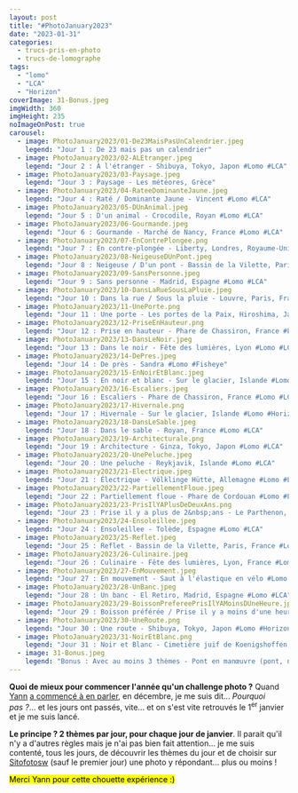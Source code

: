 ```yaml
---
layout: post
title: "#PhotoJanuary2023"
date: "2023-01-31"
categories: 
  - trucs-pris-en-photo
  - trucs-de-lomographe
tags: 
  - "lomo"
  - "LCA"
  - "Horizon"
coverImage: 31-Bonus.jpeg
imgWidth: 360
imgHeight: 235
noImageOnPost: true
carousel: 
  - image: PhotoJanuary2023/01-De23MaisPasUnCalendrier.jpeg
    legend: "Jour 1 : De 23 mais pas un calendrier"
  - image: PhotoJanuary2023/02-ALEtranger.jpeg
    legend: "Jour 2 : À l'étranger - Shibuya, Tokyo, Japon #Lomo #LCA"
  - image: PhotoJanuary2023/03-Paysage.jpeg
    legend: "Jour 3 : Paysage - Les météores, Grèce"
  - image: PhotoJanuary2023/04-RateeDominanteJaune.jpeg
    legend: "Jour 4 : Raté / Dominante Jaune - Vincent #Lomo #LCA"
  - image: PhotoJanuary2023/05-DUnAnimal.jpeg
    legend: "Jour 5 : D'un animal - Crocodile, Royan #Lomo #LCA"
  - image: PhotoJanuary2023/06-Gourmande.jpeg
    legend: "Jour 6 : Gourmande - Marché de Nancy, France #Lomo #LCA"
  - image: PhotoJanuary2023/07-EnContrePlongee.png
    legend: "Jour 7 : En contre-plongée - Liberty, Londres, Royaume-Uni #Lomo #Horizon"
  - image: PhotoJanuary2023/08-NeigeuseDUnPont.jpeg
    legend: "Jour 8 : Neigeuse / D'un pont - Bassin de la Vilette, Paris, France #Lomo 1LCA"
  - image: PhotoJanuary2023/09-SansPersonne.jpeg
    legend: "Jour 9 : Sans personne - Madrid, Espagne #Lomo #LCA"
  - image: PhotoJanuary2023/10-DansLaRueSousLaPluie.jpeg
    legend: "Jour 10 : Dans la rue / Sous la pluie - Louvre, Paris, France #Lomo #LCA"
  - image: PhotoJanuary2023/11-UnePorte.png
    legend: "Jour 11 : Une porte - Les portes de la Paix, Hiroshima, Japon #Lomo #Horizon"
  - image: PhotoJanuary2023/12-PriseEnHauteur.png
    legend: "Jour 12 : Prise en hauteur - Phare de Chassiron, France #Lomo #Horizon"
  - image: PhotoJanuary2023/13-DansLeNoir.jpeg
    legend: "Jour 13 : Dans le noir - Fête des lumières, Lyon #Lomo #LCA"
  - image: PhotoJanuary2023/14-DePres.jpeg
    legend: "Jour 14 : De près - Sandra #Lomo #Fisheye"
  - image: PhotoJanuary2023/15-EnNoirEtBlanc.jpeg
    legend: "Jour 15 : En noir et blanc - Sur le glacier, Islande #Lomo #LCA"
  - image: PhotoJanuary2023/16-Escaliers.jpeg
    legend: "Jour 16 : Escaliers - Phare de Chassiron, France #Lomo #LCA"
  - image: PhotoJanuary2023/17-Hivernale.png
    legend: "Jour 17 : Hivernale - Sur le glacier, Islande #Lomo #Horizon"
  - image: PhotoJanuary2023/18-DansLeSable.jpeg
    legend: "Jour 18 : Dans le sable - Royan, France #Lomo #LCA"
  - image: PhotoJanuary2023/19-Architecturale.png
    legend: "Jour 19 : Architecture - Ginza, Tokyo, Japon #Lomo #LCA"
  - image: PhotoJanuary2023/20-UnePeluche.jpeg
    legend: "Jour 20 : Une peluche - Reykjavik, Islande #Lomo #LCA"
  - image: PhotoJanuary2023/21-Electrique.jpeg
    legend: "Jour 21 : Électrique - Völklinge Hütte, Allemagne #Lomo #LCA"
  - image: PhotoJanuary2023/22-PartiellementFloue.jpeg
    legend: "Jour 22 : Partiellement floue - Phare de Cordouan #Lomo #LCA #Splitzer"
  - image: PhotoJanuary2023/23-PrisIlYAPlusDeDeuxAns.png
    legend: "Jour 23 : Prise il y a plus de 2&nbsp;ans - Le Parthenon, Athènes, Grèce #Lomo #LCA"
  - image: PhotoJanuary2023/24-Ensoleillee.jpeg
    legend: "Jour 24 : Ensoleillee - Tolède, Espagne #Lomo #LCA"
  - image: PhotoJanuary2023/25-Reflet.jpeg
    legend: "Jour 25 : Reflet - Bassin de la Vilette, Paris, France #Lomo #LCA #Splitzer"
  - image: PhotoJanuary2023/26-Culinaire.jpeg
    legend: "Jour 26 : Culinaire - Fête des lumières, Lyon, France #Lomo #LCA"
  - image: PhotoJanuary2023/27-EnMouvement.jpeg
    legend: "Jour 27 : En mouvement - Saut à l'élastique en vélo #Lomo #Horizon"
  - image: PhotoJanuary2023/28-UnBanc.jpeg
    legend: "Jour 28 : Un banc - El Retiro, Madrid, Espagne #Lomo #LCA"
  - image: PhotoJanuary2023/29-BoissonPrefereePrisIlYAMoinsDUneHeure.jpeg
    legend: "Jour 29 : Boisson préférée / Prise il y a moins d'une heure - Café"
  - image: PhotoJanuary2023/30-UneRoute.png
    legend: "Jour 30 : Une route - Shibuya, Tokyo, Japon #Lomo #Horizon"
  - image: PhotoJanuary2023/31-NoirEtBlanc.png
    legend: "Jour 31 : Noir et Blanc - Cimetière juif de Koenigshoffen, Strasbourg, France #Lomo #LCA"
  - image: 31-Bonus.jpeg
    legend: "Bonus : Avec au moins 3 thèmes - Pont en manœuvre (pont, noir et blanc, prise il y a plus de 2&nbsp;ans) #Lomo #LCA"
---
```


<strong>Quoi de mieux pour commencer l'année qu'un challenge photo&nbsp;?</strong> Quand <a href="https://piaille.fr/@yanncphoto">Yann</a> <a href="https://piaille.fr/@yanncphoto/109517105084526705">a commencé à en parler</a>, en décembre, je me suis dit... <em>Pourquoi pas&nbsp;?</em>... et les jours ont passés, vite... et on s'est vite retrouvés le 1<sup>er</sup>&nbsp;janvier et je me suis lancé.

<strong>Le principe&nbsp;? 2&nbsp;thèmes par jour, pour chaque jour de janvier</strong>. Il parait qu'il n'y a d'autres règles mais je n'ai pas bien fait attention... je me suis contenté, tous les jours, de découvrir les thèmes du jour et de choisir sur <a href="https://sitofotos.6x8.org/">Sitofotosw</a> (sauf le premier jour) une photo y répondant... plus ou moins&nbsp;!

<mark>Merci Yann pour cette chouette expérience :)</mark>